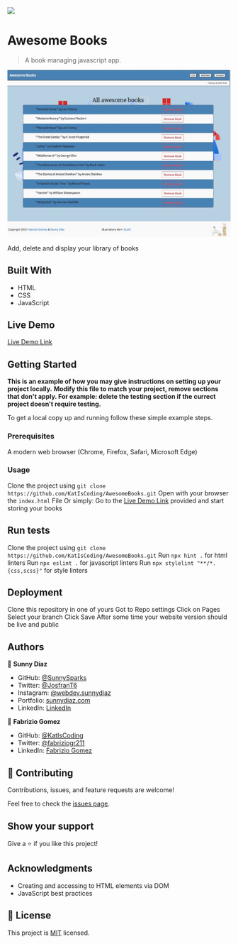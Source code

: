 ![](https://img.shields.io/badge/Microverse-blueviolet)

# Awesome Books

> A book managing javascript app.

![screenshot](img/thumbnail.jpg)

Add, delete and display your library of books

## Built With

- HTML
- CSS
- JavaScript

## Live Demo

[Live Demo Link](https://katiscoding.github.io/AwesomeBooks/)


## Getting Started

**This is an example of how you may give instructions on setting up your project locally.**
**Modify this file to match your project, remove sections that don't apply. For example: delete the testing section if the currect project doesn't require testing.**


To get a local copy up and running follow these simple example steps.

### Prerequisites
 A modern web browser (Chrome, Firefox, Safari, Microsoft Edge)

### Usage
 Clone the project using `git clone https://github.com/KatIsCoding/AwesomeBooks.git`
 Open with your browser the `index.html` File
 Or simply:
 Go to the [Live Demo Link](https://katiscoding.github.io/AwesomeBooks/) provided and start storing your books
 
## Run tests
 Clone the project using `git clone https://github.com/KatIsCoding/AwesomeBooks.git`
 Run `npx hint .` for html linters
 Run `npx eslint .` for javascript linters
 Run `npx stylelint "**/*.{css,scss}"` for style linters
 
## Deployment
 Clone this repository in one of yours
 Got to Repo settings
 Click on Pages
 Select your branch
 Click Save
 After some time your website version should be live and public


## Authors

👤 **Sunny Díaz**

- GitHub: [@SunnySparks](https://github.com/SunnySparks)
- Twitter: [@JosfranT6](https://twitter.com/JosFranT6)
- Instagram: [@webdev.sunnydiaz](https://www.instagram.com/webdev.sunnydiaz/)
- Portfolio: [sunnydiaz.com](https://sunnydiaz.com/)
- LinkedIn: [LinkedIn](https://www.linkedin.com/in/jose-f-silva/)


👤 **Fabrizio Gomez**

- GitHub: [@KatIsCoding](https://github.com/KatIsCoding)
- Twitter: [@fabriziogr211](https://twitter.com/fabriziogr211)
- LinkedIn: [Fabrizio Gomez](https://www.linkedin.com/in/fabrizio-gomez-6a00801a3/)

## 🤝 Contributing

Contributions, issues, and feature requests are welcome!

Feel free to check the [issues page](https://github.com/KatIsCoding/AwesomeBooks/issues).

## Show your support

Give a ⭐️ if you like this project!

## Acknowledgments

- Creating and accessing to HTML elements via DOM
- JavaScript best practices

## 📝 License

This project is [MIT](./MIT.md) licensed.
